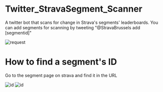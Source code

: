 # Twitter_StravaSegment_Scanner
A twitter bot that scans for change in Strava's segments' leaderboards. 
You can add segments for scanning by tweeting "@StravaBrussels add [segmentid]"

![request](http://i.imgur.com/jr3pIfM.png)

# How to find a segment's ID
Go to the segment page on strava and find it in the URL

![id](http://i.imgur.com/KhdLwM0.png)
![id](http://i.imgur.com/67HEvol.png)
